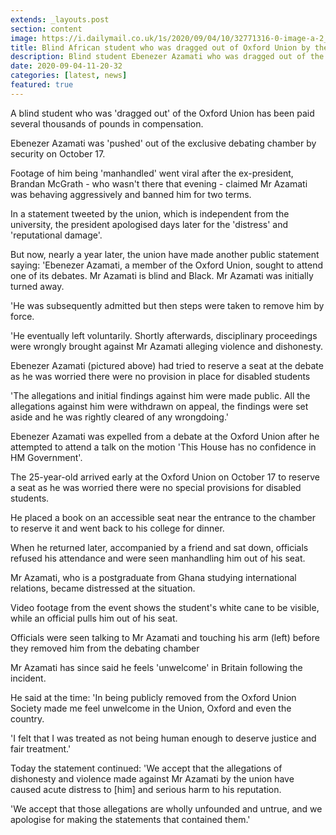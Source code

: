 ```yaml
---
extends: _layouts.post
section: content
image: https://i.dailymail.co.uk/1s/2020/09/04/10/32771316-0-image-a-2_1599211360070.jpg 
title: Blind African student who was dragged out of Oxford Union by the ankles wins pay out 
description: Blind student Ebenezer Azamati who was dragged out of the Oxford Union by his ankles has been awarded several thousands pounds in compensation. The video footage went viral 
date: 2020-09-04-11-20-32 
categories: [latest, news] 
featured: true 
--- 
```

A blind student who was 'dragged out' of the Oxford Union has been paid several thousands of pounds in compensation.

Ebenezer Azamati was 'pushed' out of the exclusive debating chamber by security on October 17.

Footage of him being 'manhandled' went viral after the ex-president, Brandan McGrath - who wasn't there that evening - claimed Mr Azamati was behaving aggressively and banned him for two terms.



In a statement tweeted by the union, which is independent from the university, the president apologised days later for the 'distress' and 'reputational damage'.

But now, nearly a year later, the union have made another public statement saying: 'Ebenezer Azamati, a member of the Oxford Union, sought to attend one of its debates. Mr Azamati is blind and Black. Mr Azamati was initially turned away.

'He was subsequently admitted but then steps were taken to remove him by force. 

'He eventually left voluntarily. Shortly afterwards, disciplinary proceedings were wrongly brought against Mr Azamati alleging violence and dishonesty.

Ebenezer Azamati (pictured above) had tried to reserve a seat at the debate as he was worried there were no provision in place for disabled students

'The allegations and initial findings against him were made public. All the allegations against him were withdrawn on appeal, the findings were set aside and he was rightly cleared of any wrongdoing.'  

Ebenezer Azamati was expelled from a debate at the Oxford Union after he attempted to attend a talk on the motion 'This House has no confidence in HM Government'.

The 25-year-old arrived early at the Oxford Union on October 17 to reserve a seat as he was worried there were no special provisions for disabled students.

He placed a book on an accessible seat near the entrance to the chamber to reserve it and went back to his college for dinner.  

When he returned later, accompanied by a friend and sat down, officials refused his attendance and were seen manhandling him out of his seat.

Mr Azamati, who is a postgraduate from Ghana studying international relations, became distressed at the situation.

Video footage from the event shows the student's white cane to be visible, while an official pulls him out of his seat.

Officials were seen talking to Mr Azamati and touching his arm (left) before they removed him from the debating chamber

Mr Azamati has since said he feels 'unwelcome' in Britain following the incident.

He said at the time: 'In being publicly removed from the Oxford Union Society made me feel unwelcome in the Union, Oxford and even the country. 

'I felt that I was treated as not being human enough to deserve justice and fair treatment.'    

Today the statement continued: 'We accept that the allegations of dishonesty and violence made against Mr Azamati by the union have caused acute distress to [him] and serious harm to his reputation.

'We accept that those allegations are wholly unfounded and untrue, and we apologise for making the statements that contained them.'

